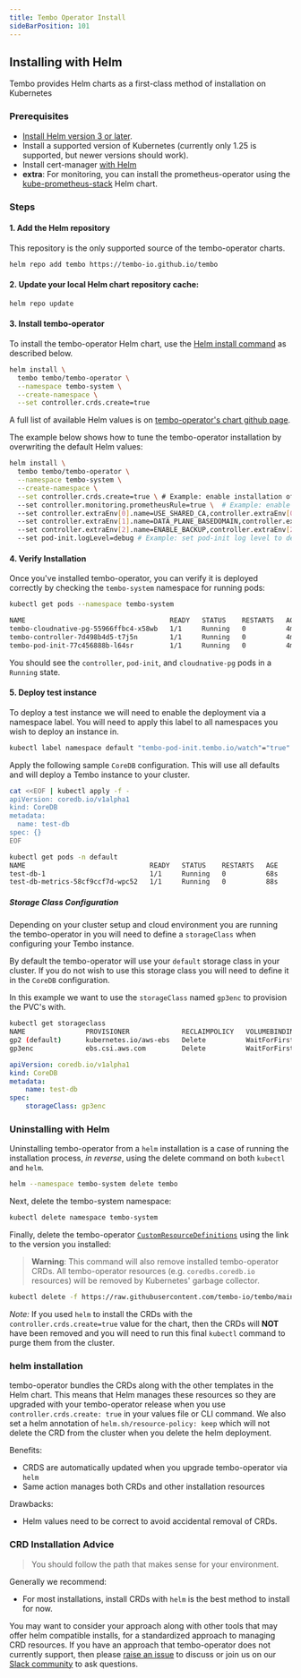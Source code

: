 ```yaml
---
title: Tembo Operator Install
sideBarPosition: 101
---
```


## Installing with Helm

Tembo provides Helm charts as a first-class method of installation on Kubernetes

### Prerequisites

-   [Install Helm version 3 or later](https://helm.sh/docs/intro/install/).
-   Install a supported version of Kubernetes (currently only 1.25 is supported, but newer versions should work).
-   Install cert-manager [with Helm](https://cert-manager.io/docs/installation/helm/#4-install-cert-manager)
-   **extra**: For monitoring, you can install the prometheus-operator using the
    [kube-prometheus-stack](https://github.com/prometheus-community/helm-charts/tree/main/charts/kube-prometheus-stack)
    Helm chart.

### Steps

#### 1. Add the Helm repository

This repository is the only supported source of the tembo-operator charts.

```bash
helm repo add tembo https://tembo-io.github.io/tembo
```

#### 2. Update your local Helm chart repository cache:

```bash
helm repo update
```

#### 3. Install tembo-operator

To install the tembo-operator Helm chart, use the [Helm install command](https://helm.sh/docs/helm/helm_install/) as described below.

```bash
helm install \
  tembo tembo/tembo-operator \
  --namespace tembo-system \
  --create-namespace \
  --set controller.crds.create=true
```

A full list of available Helm values is on [tembo-operator's chart github page](https://github.com/tembo-io/tembo/blob/main/charts/tembo-operator/README.md).

The example below shows how to tune the tembo-operator installation by overwriting the default Helm values:

```bash
helm install \
  tembo tembo/tembo-operator \
  --namespace tembo-system \
  --create-namespace \
  --set controller.crds.create=true \ # Example: enable installation of the CRDs
  --set controller.monitoring.prometheusRule=true \  # Example: enable prometheus rules for CNPG using a Helm parameter
  --set controller.extraEnv[0].name=USE_SHARED_CA,controller.extraEnv[0].value="1" \ # Example: enable the shared CA for instance connections
  --set controller.extraEnv[1].name=DATA_PLANE_BASEDOMAIN,controller.extraEnv[1].value=localhost \ # Example: enable domain name for ingress.
  --set controller.extraEnv[2].name=ENABLE_BACKUP,controller.extraEnv[2].value="false" \ # Example: disable backups (for local use)
  --set pod-init.logLevel=debug # Example: set pod-init log level to debug
```

#### 4. Verify Installation

Once you've installed tembo-operator, you can verify it is deployed correctly by
checking the `tembo-system` namespace for running pods:

```bash
kubectl get pods --namespace tembo-system

NAME                                    READY   STATUS    RESTARTS   AGE
tembo-cloudnative-pg-55966ffbc4-x58wb   1/1     Running   0          4m24s
tembo-controller-7d498b4d5-t7j5n        1/1     Running   0          4m24s
tembo-pod-init-77c456888b-l64sr         1/1     Running   0          4m24s
```

You should see the `controller`, `pod-init`, and
`cloudnative-pg` pods in a `Running` state.

#### 5. Deploy test instance

To deploy a test instance we will need to enable the deployment via a namespace
label. You will need to apply this label to all namespaces you wish to deploy
an instance in.

```bash
kubectl label namespace default "tembo-pod-init.tembo.io/watch"="true"
```

Apply the following sample `CoreDB` configuration. This will use all defaults
and will deploy a Tembo instance to your cluster.

```bash
cat <<EOF | kubectl apply -f -
apiVersion: coredb.io/v1alpha1
kind: CoreDB
metadata:
  name: test-db
spec: {}
EOF
```

```bash
kubectl get pods -n default
NAME                               READY   STATUS    RESTARTS   AGE
test-db-1                          1/1     Running   0          68s
test-db-metrics-58cf9ccf7d-wpc52   1/1     Running   0          88s
```

##### Storage Class Configuration

Depending on your cluster setup and cloud environment you are running the tembo-operator
in you will need to define a `storageClass` when configuring your Tembo instance.

By default the tembo-operator will use your `default` storage class in your cluster.
If you do not wish to use this storage class you will need to define it in the
`CoreDB` configuration.

In this example we want to use the `storageClass` named `gp3enc` to provision the
PVC's with.

```bash
kubectl get storageclass
NAME               PROVISIONER             RECLAIMPOLICY   VOLUMEBINDINGMODE      ALLOWVOLUMEEXPANSION   AGE
gp2 (default)      kubernetes.io/aws-ebs   Delete          WaitForFirstConsumer   false                  278d
gp3enc             ebs.csi.aws.com         Delete          WaitForFirstConsumer   true                   254d
```

```yaml
apiVersion: coredb.io/v1alpha1
kind: CoreDB
metadata:
    name: test-db
spec:
    storageClass: gp3enc
```

### Uninstalling with Helm

Uninstalling tembo-operator from a `helm` installation is a case of running the
installation process, _in reverse_, using the delete command on both `kubectl`
and `helm`.

```bash
helm --namespace tembo-system delete tembo
```

Next, delete the tembo-system namespace:

```bash
kubectl delete namespace tembo-system
```

Finally, delete the tembo-operator
[`CustomResourceDefinitions`](https://kubernetes.io/docs/concepts/extend-kubernetes/api-extension/custom-resources/)
using the link to the version you installed:

> **Warning**: This command will also remove installed tembo-operator CRDs. All
> tembo-operator resources (e.g. `coredbs.coredb.io` resources) will
> be removed by Kubernetes' garbage collector.

```bash
kubectl delete -f https://raw.githubusercontent.com/tembo-io/tembo/main/charts/tembo-operator/templates/crd.yaml
```

_Note:_ If you used `helm` to install the CRDs with the `controller.crds.create=true`
value for the chart, then the CRDs will **NOT** have been removed and
you will need to run this final `kubectl` command to purge them from the cluster.

### helm installation

tembo-operator bundles the CRDs along with the other templates
in the Helm chart. This means that Helm manages these resources so they are
upgraded with your tembo-operator release when you use
`controller.crds.create: true` in your values file or CLI command. We also set
a helm annotation of `helm.sh/resource-policy: keep` which will not delete the
CRD from the cluster when you delete the helm deployment.

Benefits:

-   CRDS are automatically updated when you upgrade tembo-operator via `helm`
-   Same action manages both CRDs and other installation resources

Drawbacks:

-   Helm values need to be correct to avoid accidental removal of CRDs.

### CRD Installation Advice

> You should follow the path that makes sense for your environment.

Generally we recommend:

-   For most installations, install CRDs with `helm` is the best method to
    install for now.

You may want to consider your approach along with other tools that may offer
helm compatible installs, for a standardized approach to managing CRD
resources. If you have an approach that tembo-operator does not currently
support, then please
[raise an issue](https://github.com/tembo-io/tembo/issues) to
discuss or join us on our [Slack community](https://tembocommunity.slack.com) to ask
questions.
